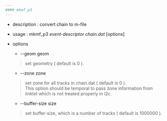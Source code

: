 ```yaml
---
#### mkmf_p3
---
```


+ description : convert chain to m-file  
+ usage : mkmf_p3 *event-descriptor* *chain.dat* [options]
+ options
  - --geom geom
  > set geometry ( default is 0 ).  

  - --zone zone
  > set zone for all tracks in chain.dat ( default is 0 ).  
  > This option should be temporal to pass zone information from linklet which is not treated properly in l2c.  

  - --buffer-size size  
  > set buffer-size, which is a number of tracks ( default is 1000000 ).  
